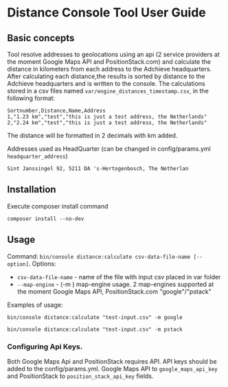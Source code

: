 # Distance Console Tool User Guide

## Basic concepts

Tool resolve addresses to geolocations using an api (2 service providers at the moment Google Maps API
and PositionStack.com) and calculate the distance in kilometers from each address to the Adchieve
headquarters.
After calculating each distance,the results is sorted by distance to the Adchieve
headquarters and is written to the console.
The calculations stored in a csv files named `var/engine_distances_timestamp.csv`, in the
following format:

``` 
Sortnumber,Distance,Name,Address
1,"1.23 km","test","this is just a test address, the Netherlands"
2,"2.24 km","test","this is just a test address, the Netherlands"
```

The distance will be formatted in 2 decimals with km added.

Addresses used as HeadQuarter (can be changed in config/params.yml ``headquarter_address``)

```
Sint Janssingel 92, 5211 DA 's-Hertogenbosch, The Netherlan
```

## Installation

Execute composer install command

```shell
composer install --no-dev
```

## Usage

Command: `bin/console distance:calculate csv-data-file-name [--option]`. Options:

- `csv-data-file-name` - name of the file with input csv placed in var folder
- `--map-engine` -  (-m ) map-engine usage. 2 map-engines supported at the moment Google Maps API, PositionStack.com
  "google"/"pstack"

Examples of usage:

```shell 
bin/console distance:calculate "test-input.csv" -m google
```

```shell 
bin/console distance:calculate "test-input.csv" -m pstack
```

### Configuring Api Keys.

Both Google Maps Api and PositionStack requires API. API keys should be added to the config/params.yml.
Google Maps API to `google_maps_api_key` and PositionStack to `position_stack_api_key` fields.

